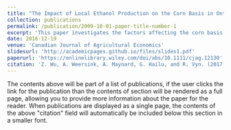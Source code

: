 ```yaml
---
title: "The Impact of Local Ethanol Production on the Corn Basis in Ontario"
collection: publications
permalink: /publication/2009-10-01-paper-title-number-1
excerpt: 'This paper investigates the factors affecting the corn basis in Ontario with particular emphasis on the effect of ethanol production given the projected detrimental effect its expansion could have on the red meat sector. We estimate a location-specific and panel vector error correction models (VECM) for seven elevators in Ontario from 2006 to 2013. We find a long-run equilibrium relationship exists between the basis and factors affecting local supply and demand including ethanol capacity and that the direction of causality is from these factors to changes in corn price. A one-time increase in ethanol capacity of 100 million liters is projected to increase the basis by approximately 30 cents per bushel within two years. However, the impact is insignificant for elevators located in the livestock-intensive regions of the province. The demand for corn as livestock feed is a determinant of the local corn price for all elevators. The decline in the number of hogs and beef cattle along with the 50% increase in corn supply have resulted in the observed decline in the local corn price despite the significant increase in demand from ethanol.'
date: 2016-12-19
venue: 'Canadian Journal of Agricultural Economics'
slidesurl: 'http://academicpages.github.io/files/slides1.pdf'
paperurl: 'https://onlinelibrary.wiley.com/doi/abs/10.1111/cjag.12130'
citation: 'Z. Wu, A. Weersink, A. Maynard, G. Hailu, and R. Vyn. (2017). &quot;The Impact of Local Ethanol Production on the Corn Basis in Ontario.&quot; <i>Canadian Journal of Agricultural Economics</i>. 65(3): 409-430.'
---
```


The contents above will be part of a list of publications, if the user clicks the link for the publication than the contents of section will be rendered as a full page, allowing you to provide more information about the paper for the reader. When publications are displayed as a single page, the contents of the above "citation" field will automatically be included below this section in a smaller font.
